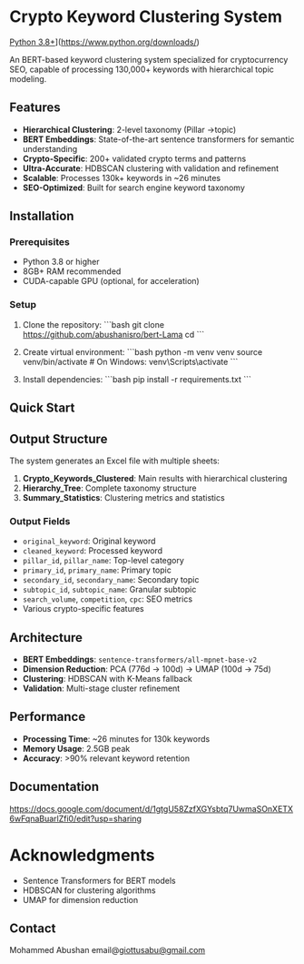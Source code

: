 #  Crypto Keyword Clustering System

[Python 3.8+](https://img.shields.io/badge/python-3.8+-blue.svg)](https://www.python.org/downloads/)


An BERT-based keyword clustering system specialized for cryptocurrency SEO, capable of processing 130,000+ keywords with hierarchical topic modeling.

## Features

- **Hierarchical Clustering**: 2-level taxonomy (Pillar →topic)
- **BERT Embeddings**: State-of-the-art sentence transformers for semantic understanding
- **Crypto-Specific**: 200+ validated crypto terms and patterns
- **Ultra-Accurate**: HDBSCAN clustering with validation and refinement
- **Scalable**: Processes 130k+ keywords in ~26 minutes
- **SEO-Optimized**: Built for search engine keyword taxonomy

##  Installation

### Prerequisites
- Python 3.8 or higher
- 8GB+ RAM recommended
- CUDA-capable GPU (optional, for acceleration)

### Setup

1. Clone the repository:
\`\`\`bash
git clone  https://github.com/abushanisro/bert-Lama
cd 
\`\`\`

2. Create virtual environment:
\`\`\`bash
python -m venv venv
source venv/bin/activate  # On Windows: venv\Scripts\activate
\`\`\`

3. Install dependencies:
\`\`\`bash
pip install -r requirements.txt
\`\`\`

## Quick Start


## Output Structure

The system generates an Excel file with multiple sheets:

1. **Crypto_Keywords_Clustered**: Main results with hierarchical clustering
2. **Hierarchy_Tree**: Complete taxonomy structure
3. **Summary_Statistics**: Clustering metrics and statistics

### Output Fields

- `original_keyword`: Original keyword
- `cleaned_keyword`: Processed keyword
- `pillar_id`, `pillar_name`: Top-level category
- `primary_id`, `primary_name`: Primary topic
- `secondary_id`, `secondary_name`: Secondary topic
- `subtopic_id`, `subtopic_name`: Granular subtopic
- `search_volume`, `competition`, `cpc`: SEO metrics
- Various crypto-specific features

## Architecture

- **BERT Embeddings**: `sentence-transformers/all-mpnet-base-v2`
- **Dimension Reduction**: PCA (776d → 100d) → UMAP (100d → 75d)
- **Clustering**: HDBSCAN with K-Means fallback
- **Validation**: Multi-stage cluster refinement

## Performance

- **Processing Time**: ~26 minutes for 130k keywords
- **Memory Usage**: 2.5GB peak
- **Accuracy**: >90% relevant keyword retention

## Documentation


https://docs.google.com/document/d/1gtgU58ZzfXGYsbtq7UwmaSOnXETX6wFqnaBuarlZfi0/edit?usp=sharing


# Acknowledgments

- Sentence Transformers for BERT models
- HDBSCAN for clustering algorithms
- UMAP for dimension reduction

## Contact

Mohammed Abushan email@giottusabu@gmail.com

